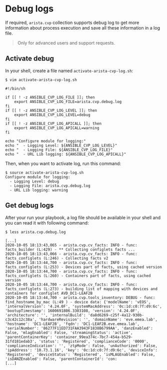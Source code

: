 # Debug logs

If required, `arista.cvp` collection supports debug log to get more information about process execution and save all these information in a log file.

> Only for advanced users and support requests.

## Activate debug

In your shell, create a file named `activate-arista-cvp-log.sh`:

```shell
$ vim activate-arista-cvp-log.sh

#!/bin/sh

if [[ ! -z ANSIBLE_CVP_LOG_FILE ]]; then
    export ANSIBLE_CVP_LOG_FILE=arista.cvp.debug.log
fi
if [[ ! -z ANSIBLE_CVP_LOG_LEVEL ]]; then
    export ANSIBLE_CVP_LOG_LEVEL=debug
fi
if [[ ! -z ANSIBLE_CVP_LOG_APICALL ]]; then
    export ANSIBLE_CVP_LOG_APICALL=warning
fi

echo "Configure module for logging:"
echo "  - Logging Level: ${ANSIBLE_CVP_LOG_LEVEL}"
echo "  - Logging File: ${ANSIBLE_CVP_LOG_FILE}"
echo "  - URL Lib logging: ${ANSIBLE_CVP_LOG_APICALL}"
```

Then, when you want to activate log, run this command:

```shell
$ source activate-arista-cvp-log.sh
Configure module for logging:
  - Logging Level: debug
  - Logging File: arista.cvp.debug.log
  - URL Lib logging: warning
```

## Get debug logs

After your run your playbook, a log file should be available in your shell and you can read it with following command:

```shell
$ less arista.cvp.debug.log

[...]
2020-10-05 18:13:43,065 - arista.cvp.cv_facts: INFO - func: facts_builder (L:429) - ** Collecting configlets facts ...
2020-10-05 18:13:43,066 - arista.cvp.cv_facts: INFO - func: facts_configlets (L:246) - Collecting facts v2
2020-10-05 18:13:44,700 - arista.cvp.cv_facts: INFO - func: facts_configlets (L:253) - Devices part of facts, using cached version
2020-10-05 18:13:44,700 - arista.cvp.cv_facts: INFO - func: facts_configlets (L:260) - Containers part of facts, using cached version
2020-10-05 18:13:44,700 - arista.cvp.cv_facts: INFO - func: facts_configlets (L:273) - building list of mapping with devices and containers for configlet AVD_DC1-LEAF2B
2020-10-05 18:13:44,700 - arista.cvp.tools_inventory: DEBUG - func: find_hostname_by_mac (L:49 ) - device data: {'modelName': 'vEOS', 'internalVersion': '4.24.0F', 'systemMacAddress': '0c:1d:c0:7f:d9:6c', 'bootupTimestamp': 1600691806.3303108, 'version': '4.24.0F', 'architecture': '', 'internalBuild': 'da8d6269-c25f-4a12-930b-c3c42c12c38a', 'hardwareRevision': '', 'domainName': 'eve.emea.lab', 'hostname': 'DC1-LEAF2B', 'fqdn': 'DC1-LEAF2B.eve.emea.lab', 'serialNumber': '86277F11ED731FAA3943F1838B6799AA', 'danzEnabled': False, 'mlagEnabled': False, 'streamingStatus': 'active', 'parentContainerKey': 'container_99ea374c-7bc7-454a-b529-31fd181edab3', 'status': 'Registered', 'complianceCode': '0000', 'complianceIndication': '', 'ztpMode': False, 'unAuthorized': False, 'ipAddress': '10.73.1.16', 'key': '0c:1d:c0:7f:d9:6c', 'deviceInfo': 'Registered', 'deviceStatus': 'Registered', 'isMLAGEnabled': False, 'isDANZEnabled': False, 'parentContainerId': 'con:
[...]
```

